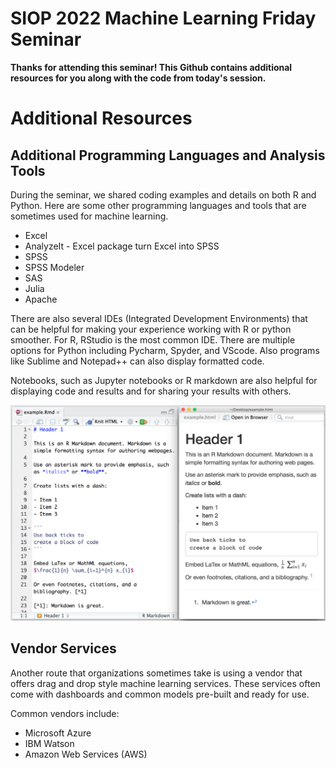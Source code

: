 # SIOP 2022 Machine Learning Friday Seminar

**Thanks for attending this seminar! This Github contains additional resources for you along with the code from today's session.**

# Additional Resources

## Additional Programming Languages and Analysis Tools

During the seminar, we shared coding examples and details on both R and Python. Here are some other programming languages and tools that are sometimes used for machine learning.

* Excel
* AnalyzeIt - Excel package turn Excel into SPSS 
* SPSS
* SPSS Modeler
* SAS
* Julia
* Apache

There are also several IDEs (Integrated Development Environments) that can be helpful for making your experience working with R or python smoother. For R, RStudio is the most common IDE. There are multiple options for Python including Pycharm, Spyder, and VScode. Also programs like Sublime and Notepad++ can also display formatted code. 

Notebooks, such as Jupyter notebooks or R markdown are also helpful for displaying code and results and for sharing your results with others. 

![R markdown](https://github.com/izk8/2022_siop_fri_seminar/blob/main/images/markdown.png)

## Vendor Services

Another route that organizations sometimes take is using a vendor that offers drag and drop style machine learning services. These services often come with dashboards and common models pre-built and ready for use. 

Common vendors include:

* Microsoft Azure
* IBM Watson
* Amazon Web Services (AWS)
